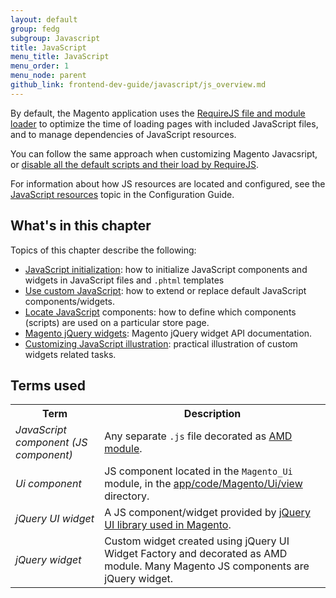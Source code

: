 ```yaml
---
layout: default
group: fedg
subgroup: Javascript
title: JavaScript
menu_title: JavaScript
menu_order: 1
menu_node: parent
github_link: frontend-dev-guide/javascript/js_overview.md
---
```


By default, the Magento application uses the <a href="http://requirejs.org/" target="_blank">RequireJS file and module loader</a> to optimize the time of loading pages with included JavaScript files, and to manage dependencies of JavaScript resources.

You can follow the same approach when customizing Magento Javacsript, or <a href="{{site.gdeurl}}frontend-dev-guide/javascript/custom_js.html#disable_default_js" target="_blank">disable all the default scripts and their load by RequireJS</a>.

For information about how JS resources are located and configured, see the <a href="{{site.gdeurl}}/config-guide/config/js-resources.html" target="_blank"> JavaScript resources</a> topic in the Configuration Guide.

<h2 id="#js_contents">What's in this chapter</h2>
Topics of this chapter describe the following:

- [JavaScript initialization]({{site.gdeurl}}frontend-dev-guide/javascript/js_init.html): how to initialize JavaScript components and widgets in JavaScript files and `.phtml` templates
- [Use custom JavaScript]({{site.gdeurl}}frontend-dev-guide/javascript/custom_js.html): how to extend or replace default JavaScript components/widgets.
- [Locate JavaScript]({{site.gdeurl}}frontend-dev-guide/javascript/js_debug.html) components: how to define which components (scripts) are used on a particular store page.
- [Magento jQuery widgets]({{site.gdeurl}}frontend-dev-guide/javascript/jquery-widgets-about.html): Magento jQuery widget API documentation.
- [Customizing JavaScript illustration]({{site.gdeurl}}frontend-dev-guide/javascript/js_practice.html): practical illustration of custom widgets related tasks.



<h2 id="js_terms">Terms used</h2>

<table>
<tr>
<th>
Term
</th>
<th>
Description
</th>
</tr>
<tr>
<td>
<i>JavaScript component (JS component)</i>
</td>
<td>
Any separate <code>.js</code> file decorated as <a href="http://requirejs.org/docs/whyamd.html#amd" target="_blank">AMD module</a>.
</td>
</tr>

<tr>
<td>
<i>Ui component</i>
</td>
<td>
JS component located in the <code>Magento_Ui</code> module, in the <a href="{{site.mage2000url}}app/code/Magento/Ui/view" target="_blank">app/code/Magento/Ui/view</a> directory.
</td>
</tr>

<tr>
<td>
<i>jQuery UI widget</i>
</td>
<td>
A JS component/widget provided by <a href="{{site.mage2000url}}lib/web/jquery/jquery-ui-1.9.2.js" target="_blank">jQuery UI library used in Magento</a>.
</td>
</tr>
<tr>
<td>
<i>jQuery widget</i>
</td>
<td>
Custom widget created using jQuery UI Widget Factory and decorated as AMD module. Many Magento JS components are jQuery widget.
</td>
</tr>
</table>

